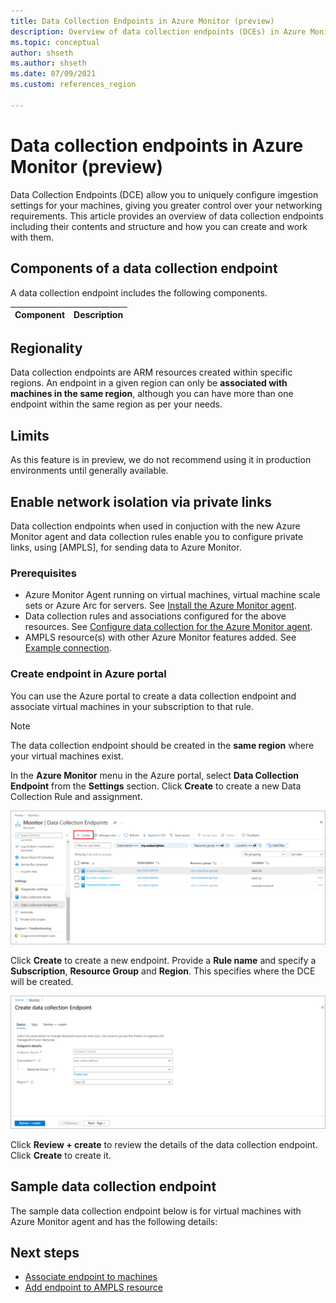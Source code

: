 ```yaml
---
title: Data Collection Endpoints in Azure Monitor (preview)
description: Overview of data collection endpoints (DCEs) in Azure Monitor including their contents and structure and how you can create and work with them.
ms.topic: conceptual
author: shseth
ms.author: shseth
ms.date: 07/09/2021
ms.custom: references_region

---
```


# Data collection endpoints in Azure Monitor (preview)
Data Collection Endpoints (DCE) allow you to uniquely configure imgestion settings for your machines, giving you greater control over your networking requirements. This article provides an overview of data collection endpoints including their contents and structure and how you can create and work with them.

## Components of a data collection endpoint
A data collection endpoint includes the following components.

| Component | Description |
|:---|:---|


## Regionality
Data collection endpoints are ARM resources created within specific regions. An endpoint in a given region can only be **associated with machines in the same region**, although you can have more than one endpoint within the same region as per your needs.

## Limits
As this feature is in preview, we do not recommend using it in production environments until generally available.


## Enable network isolation via private links
Data collection endpoints when used in conjuction with the new Azure Monitor agent and data collection rules enable you to configure private links, using [AMPLS], for sending data to Azure Monitor.



### Prerequisites
- Azure Monitor Agent running on virtual machines, virtual machine scale sets or Azure Arc for servers. See [Install the Azure Monitor agent](../agents/azure-monitor-agent-install.md).
- Data collection rules and associations configured for the above resources. See [Configure data collection for the Azure Monitor agent](../agents/data-collection-rule-azure-monitor-agent.md).
- AMPLS resource(s) with other Azure Monitor features added. See [Example connection](../logs/private-link-security.md#example-connection).

### Create endpoint in Azure portal
You can use the Azure portal to create a data collection endpoint and associate virtual machines in your subscription to that rule. 

> [!NOTE]
> The data collection endpoint should be created in the **same region** where your virtual machines exist.  

In the **Azure Monitor** menu in the Azure portal, select **Data Collection Endpoint** from the **Settings** section. Click **Create** to create a new Data Collection Rule and assignment.

[![Data Collection Endpoints](media/data-collection-endpoint-overview/data-collection-endpoint-overview.png)](media/data-collection-endpoint-overview/data-collection-endpoint-overview.png#lightbox)

Click **Create** to create a new endpoint. Provide a **Rule name** and specify a **Subscription**, **Resource Group** and **Region**. This specifies where the DCE will be created.

[![Data Collection Rule Basics](media/data-collection-endpoint-overview/data-collection-endpoint-basics.png)](media/data-collection-endpoint-overview/data-collection-endpoint-basics.png#lightbox)

Click **Review + create** to review the details of the data collection endpoint. Click **Create** to create it.


## Sample data collection endpoint
The sample data collection endpoint below is for virtual machines with Azure Monitor agent and has the following details:

## Next steps

- [Associate endpoint to machines](data-collection-rule-azure-monitor-agent.md#create-rule-and-association-in-azure-portal)
- [Add endpoint to AMPLS resource](../logs/private-link-security.md#configure-data-collection-endpoints) 
